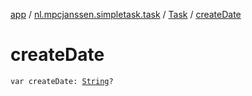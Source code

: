 [app](../../index.md) / [nl.mpcjanssen.simpletask.task](../index.md) / [Task](index.md) / [createDate](.)

# createDate

`var createDate: `[`String`](https://kotlinlang.org/api/latest/jvm/stdlib/kotlin/-string/index.html)`?`